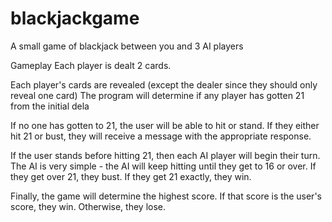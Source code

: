 # blackjackgame
A small game of blackjack between you and 3 AI players

Gameplay
Each player is dealt 2 cards.

Each player's cards are revealed (except the dealer since they should only reveal one card)
The program will determine if any player has gotten 21 from the initial dela

If no one has gotten to 21, the user will be able to hit or stand. If they either hit 21 or bust, they will receive a message with the appropriate response.

If the user stands before hitting 21, then each AI player will begin their turn. The AI is very simple - the AI will keep hitting until they get to 16 or over. If they get over 21, they bust. If they get 21 exactly, they win.

Finally, the game will determine the highest score. If that score is the user's score, they win. Otherwise, they lose. 
